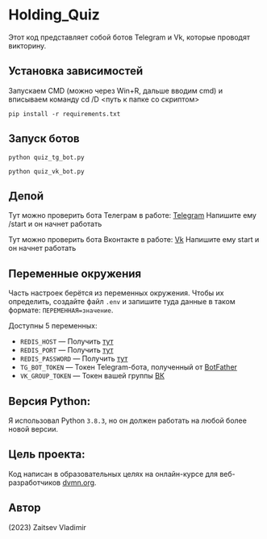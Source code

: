 # Holding_Quiz

Этот код представляет собой ботов Telegram и Vk, которые проводят викторину.

## Установка зависимостей

Запускаем CMD (можно через Win+R, дальше вводим cmd) и вписываем команду cd /D <путь к папке со скриптом>

```
pip install -r requirements.txt
```

## Запуск ботов 

```
python quiz_tg_bot.py
```

```
python quiz_vk_bot.py
```

## Депой

Тут можно проверить бота Телеграм в работе: [Telegram](https://t.me/quiz_py_bot)
Напишите ему /start и он начнет работать

Тут можно проверить бота Вконтакте в работе: [Vk](https://vk.com/club221222014)
Напишите ему start и он начнет работать

## Переменные окружения

Часть настроек берётся из переменных окружения. Чтобы их определить, создайте файл `.env` и запишите туда данные в таком формате: `ПЕРЕМЕННАЯ=значение`.

Доступны 5 переменных:
- `REDIS_HOST` — Получить [тут](https://redis.com/)
- `REDIS_PORT` — Получить [тут](https://redis.com/)
- `REDIS_PASSWORD` — Получить [тут](https://redis.com/)
- `TG_BOT_TOKEN` — Токен Telegram-бота, полученный от [BotFather](https://t.me/BotFather)
- `VK_GROUP_TOKEN` — Токен вашей группы [ВК](https://dvmn.org/media/filer_public/2f/11/2f11a34a-1de3-4acc-838d-d1be37bd6828/screenshot_from_2019-04-29_20-10-16.png)


## Версия Python: 
Я использовал Python `3.8.3`, но он должен работать на любой более новой версии.

## Цель проекта:
Код написан в образовательных целях на онлайн-курсе для веб-разработчиков [dvmn.org](https://dvmn.org/).

## Автор
(2023) Zaitsev Vladimir
